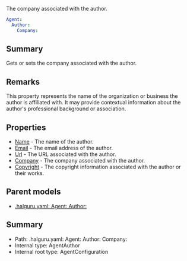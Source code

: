 <!--
title: Company
description: The company associated with the author.
version: 1.0.0+62a79eb7c455dc244ea9db083fc0bfdac5d67dd0
generated: true
date: 2025-03-29T15:15:57Z
node: This file is generated by the command-line program: `halguru manual --generate-docs`
-->


The company associated with the author.

```yaml
Agent:
  Author:
    Company:
```

## Summary

Gets or sets the company associated with the author.

## Remarks

This property represents the name of the organization or business the author is affiliated with.
It may provide contextual information about the author's professional background or association.

## Properties

* [Name]((halguru)-agent-author-name.md) - The name of the author.
* [Email]((halguru)-agent-author-email.md) - The email address of the author.
* [Url]((halguru)-agent-author-url.md) - The URL associated with the author.
* [Company]((halguru)-agent-author-company.md) - The company associated with the author.
* [Copyright]((halguru)-agent-author-copyright.md) - The copyright information associated with the author or their works.

## Parent models

* [.halguru.yaml: Agent: Author:]((halguru)-agent-author.md)
## Summary

* Path: .halguru.yaml: Agent: Author: Company:
* Internal type: AgentAuthor
* Internal root type: AgentConfiguration
